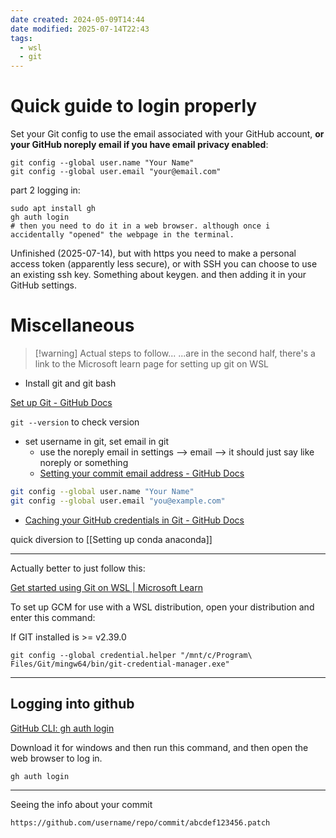 ```yaml
---
date created: 2024-05-09T14:44
date modified: 2025-07-14T22:43
tags:
  - wsl
  - git
---
```

# Quick guide to login properly

Set your Git config to use the email associated with your GitHub account, **or your GitHub noreply email if you have email privacy enabled**:

```
git config --global user.name "Your Name"
git config --global user.email "your@email.com"
```

part 2 logging in: 

```
sudo apt install gh
gh auth login
# then you need to do it in a web browser. although once i accidentally "opened" the webpage in the terminal. 
```

Unfinished (2025-07-14), but with https you need to make a personal access token (apparently less secure), or with SSH you can choose to use an existing ssh key. Something about keygen. and then adding it in your GitHub settings. 

# Miscellaneous 

> [!warning] Actual steps to follow...
> ...are in the second half, there's a link to the Microsoft learn page for setting up git on WSL

- Install git and git bash

[Set up Git - GitHub Docs](https://docs.github.com/en/get-started/getting-started-with-git/set-up-git)

`git --version` to check version

- set username in git, set email in git
	- use the noreply email in settings --> email --> it should just say like noreply or something
	- [Setting your commit email address - GitHub Docs](https://docs.github.com/en/account-and-profile/setting-up-and-managing-your-personal-account-on-github/managing-email-preferences/setting-your-commit-email-address)

```bash
git config --global user.name "Your Name"
git config --global user.email "you@example.com"
```

- [Caching your GitHub credentials in Git - GitHub Docs](https://docs.github.com/en/get-started/getting-started-with-git/caching-your-github-credentials-in-git)

quick diversion to [[Setting up conda anaconda]]

--- 

Actually better to just follow this: 

[Get started using Git on WSL \| Microsoft Learn](https://learn.microsoft.com/en-us/windows/wsl/tutorials/wsl-git) 

To set up GCM for use with a WSL distribution, open your distribution and enter this command:

If GIT installed is >= v2.39.0

```
git config --global credential.helper "/mnt/c/Program\ Files/Git/mingw64/bin/git-credential-manager.exe"
```

---

## Logging into github

[GitHub CLI: gh auth login](https://cli.github.com/manual/gh_auth_login)

Download it for windows and then run this command, and then open the web browser to log in.

```bash
gh auth login
```

---

Seeing the info about your commit

```
https://github.com/username/repo/commit/abcdef123456.patch
```